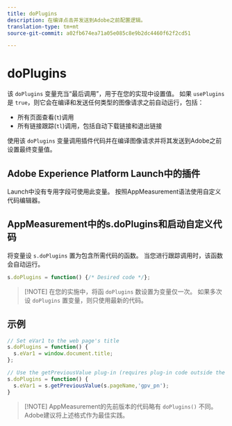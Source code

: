 ```yaml
---
title: doPlugins
description: 在编译点击并发送到Adobe之前配置逻辑。
translation-type: tm+mt
source-git-commit: a02fb674ea71a05e085c8e9b2dc4460f62f2cd51

---
```



# doPlugins

该 `doPlugins` 变量充当“最后调用”，用于在您的实现中设置值。 如果 `usePlugins` 是 `true`，则它会在编译和发送任何类型的图像请求之前自动运行，包括：

* 所有页面查看(`t`)调用
* 所有链接跟踪(`tl`)调用，包括自动下载链接和退出链接

使用该 `doPlugins` 变量调用插件代码并在编译图像请求并将其发送到Adobe之前设置最终变量值。

## Adobe Experience Platform Launch中的插件

Launch中没有专用字段可使用此变量。 按照AppMeasurement语法使用自定义代码编辑器。

## AppMeasurement中的s.doPlugins和启动自定义代码

将变量设 `s.doPlugins` 置为包含所需代码的函数。 当您进行跟踪调用时，该函数会自动运行。

```js
s.doPlugins = function() {/* Desired code */};
```

> [!NOTE] 在您的实施中，将函 `doPlugins` 数设置为变量仅一次。 如果多次设 `doPlugins` 置变量，则只使用最新的代码。

## 示例

```js
// Set eVar1 to the web page's title
s.doPlugins = function() {
  s.eVar1 = window.document.title;
};

// Use the getPreviousValue plug-in (requires plug-in code outside the function)
s.doPlugins = function() {
  s.eVar1 = s.getPreviousValue(s.pageName,'gpv_pn');
}
```

> [!NOTE] AppMeasurement的先前版本的代码略有 `doPlugins()` 不同。 Adobe建议将上述格式作为最佳实践。
